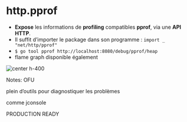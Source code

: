 # http.pprof

- **Expose** les informations de **profiling** compatibles **pprof**, via une **API HTTP**.
- Il suffit d’importer le package dans son programme : `import _ "net/http/pprof"`
- `$ go tool pprof http://localhost:8080/debug/pprof/heap`
- flame graph disponible également

![center h-400](./assets/go-200/images/easy.gif)

Notes:
OFU

plein d’outils pour diagnostiquer les problèmes

comme jconsole

PRODUCTION READY
